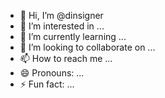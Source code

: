 - 👋 Hi, I’m @dinsigner
- 👀 I’m interested in ...
- 🌱 I’m currently learning ...
- 💞️ I’m looking to collaborate on ...
- 📫 How to reach me ...
- 😄 Pronouns: ...
- ⚡ Fun fact: ...

<!---
dinsigner/dinsigner is a ✨ special ✨ repository because its `README.md` (this file) appears on your GitHub profile.
You can click the Preview link to take a look at your changes.
--->
